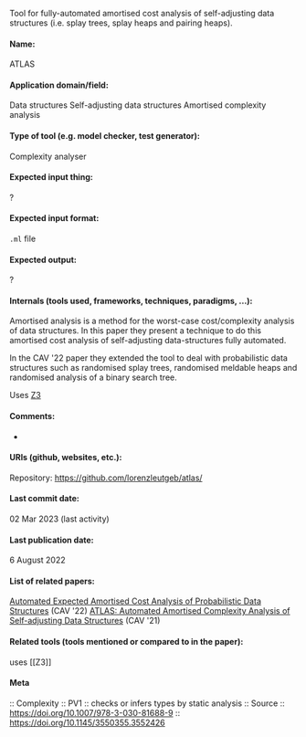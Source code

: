 Tool for fully-automated amortised cost analysis of self-adjusting data structures (i.e. splay trees, splay heaps and pairing heaps).

#### Name:
ATLAS

#### Application domain/field:
Data structures
Self-adjusting data structures
Amortised complexity analysis

#### Type of tool (e.g. model checker, test generator):
Complexity analyser

#### Expected input thing:
?

#### Expected input format:
`.ml` file

#### Expected output:
?

#### Internals (tools used, frameworks, techniques, paradigms, ...):
Amortised analysis is a method for the worst-case cost/complexity analysis of data structures. In this paper they present a technique to do this amortised cost analysis of self-adjusting data-structures fully automated.

In the CAV '22 paper they extended the tool to deal with probabilistic data structures such as randomised splay trees, randomised meldable heaps and randomised analysis of a binary search tree.

Uses [Z3](Solvers/SMT/Z3.md)

#### Comments:
-

#### URIs (github, websites, etc.):
Repository: https://github.com/lorenzleutgeb/atlas/

#### Last commit date:
02 Mar 2023 (last activity)

#### Last publication date:
6 August 2022

#### List of related papers:
[Automated Expected Amortised Cost Analysis of Probabilistic Data Structures](https://doi.org/10.1007/978-3-031-13188-2_4) (CAV '22)
[ATLAS: Automated Amortised Complexity Analysis of Self-adjusting Data Structures](https://doi.org/10.1007/978-3-030-81688-9_5) (CAV '21)

#### Related tools (tools mentioned or compared to in the paper):
uses [[Z3]]

#### Meta
:: Complexity
:: PV1 :: checks or infers types by static analysis
:: Source :: https://doi.org/10.1007/978-3-030-81688-9 :: https://doi.org/10.1145/3550355.3552426
